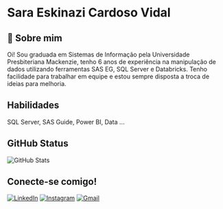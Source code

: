 # Sara Eskinazi Cardoso Vidal

## 🚀 Sobre mim
Oi! Sou graduada em Sistemas de Informação pela Universidade Presbiteriana Mackenzie, tenho 6 anos de experiência na manipulação de dados utilizando ferramentas SAS EG, SQL Server e Databricks. Tenho facilidade para trabalhar em equipe e estou sempre disposta a troca de ideias para melhoria.

## Habilidades
SQL Server, SAS Guide, Power BI, Data ...

## GitHub Status
![GitHub Stats](https://github-readme-stats.vercel.app/api?username=saraecardosovidal&theme=transparent&bg_color=000&border_color=30A3DC&show_icons=true&icon_color=30A3DC&title_color=E94D5F&text_color=FFF&hide_title=true)

## Conecte-se comigo!
[![LinkedIn](https://img.shields.io/badge/LinkedIn-0E76A8?style=for-the-badge&logo=linkedin&logoColor=white)](https://www.linkedin.com/in/sara-eskinazi-cardoso-vidal/)
[![Instagram](https://img.shields.io/badge/Instagram-%23e4405f?style=for-the-badge&logo=instagram&logoColor=white)](https://www.instagram.com/saraecvidal/) 
[![Gmail](https://img.shields.io/badge/Gmail-ff0000?style=for-the-badge&logo=gmail&logoColor=white)](mailto:saraecvidal@gmail.com) 

